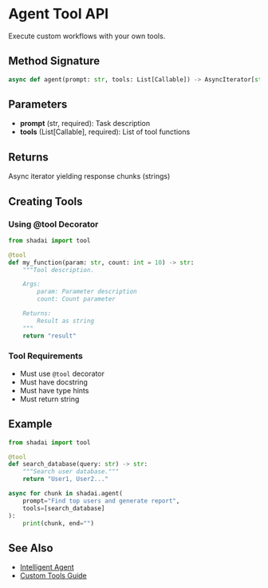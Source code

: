 # Agent Tool API

Execute custom workflows with your own tools.

## Method Signature

```python
async def agent(prompt: str, tools: List[Callable]) -> AsyncIterator[str]
```

## Parameters

- **prompt** (str, required): Task description
- **tools** (List[Callable], required): List of tool functions

## Returns

Async iterator yielding response chunks (strings)

## Creating Tools

### Using @tool Decorator

```python
from shadai import tool

@tool
def my_function(param: str, count: int = 10) -> str:
    """Tool description.

    Args:
        param: Parameter description
        count: Count parameter

    Returns:
        Result as string
    """
    return "result"
```

### Tool Requirements

- Must use `@tool` decorator
- Must have docstring
- Must have type hints
- Must return string

## Example

```python
from shadai import tool

@tool
def search_database(query: str) -> str:
    """Search user database."""
    return "User1, User2..."

async for chunk in shadai.agent(
    prompt="Find top users and generate report",
    tools=[search_database]
):
    print(chunk, end="")
```

## See Also
- [Intelligent Agent](../core-concepts/intelligent-agent.md)
- [Custom Tools Guide](../advanced/custom-tools.md)

